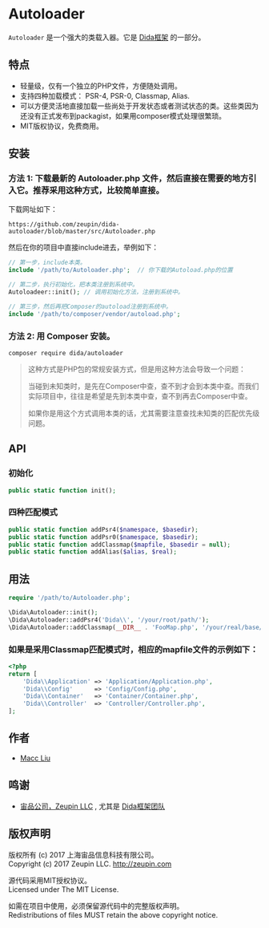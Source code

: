 # Autoloader

`Autoloader` 是一个强大的类载入器。它是 [Dida框架](https://github.com/zeupin/dida) 的一部分。

## 特点

* 轻量级，仅有一个独立的PHP文件，方便随处调用。
* 支持四种加载模式： PSR-4, PSR-0, Classmap, Alias.
* 可以方便灵活地直接加载一些尚处于开发状态或者测试状态的类。这些类因为还没有正式发布到packagist，如果用composer模式处理很繁琐。
* MIT版权协议，免费商用。

## 安装

### 方法 1: 下载最新的 Autoloader.php 文件，然后直接在需要的地方引入它。推荐采用这种方式，比较简单直接。

下载网址如下：

```
https://github.com/zeupin/dida-autoloader/blob/master/src/Autoloader.php
```

然后在你的项目中直接include进去，举例如下：

```php
// 第一步，include本类。
include '/path/to/Autoloader.php';  // 你下载的Autoload.php的位置

// 第二步，执行初始化，把本类注册到系统中。
Autoloadeer::init(); // 调用初始化方法，注册到系统中。

// 第三步，然后再把Composer的autoload注册到系统中。
include '/path/to/composer/vendor/autoload.php';
```

### 方法 2: 用 Composer 安装。

```
composer require dida/autoloader
```

> 这种方式是PHP包的常规安装方式，但是用这种方法会导致一个问题：
>
> 当碰到未知类时，是先在Composer中查，查不到才会到本类中查。而我们实际项目中，往往是希望是先到本类中查，查不到再去Composer中查。
>
> 如果你是用这个方式调用本类的话，尤其需要注意查找未知类的匹配优先级问题。


## API

### 初始化

```php
public static function init();
```

### 四种匹配模式

```php
public static function addPsr4($namespace, $basedir);
public static function addPsr0($namespace, $basedir);
public static function addClassmap($mapfile, $basedir = null);
public static function addAlias($alias, $real);
```

## 用法

```php
require '/path/to/Autoloader.php';

\Dida\Autoloader::init();
\Dida\Autoloader::addPsr4('Dida\\', '/your/root/path/');
\Dida\Autoloader::addClassmap(__DIR__ . 'FooMap.php', '/your/real/base/path');
```

### 如果是采用Classmap匹配模式时，相应的mapfile文件的示例如下：

```php
<?php
return [
    'Dida\\Application' => 'Application/Application.php',
    'Dida\\Config'      => 'Config/Config.php',
    'Dida\\Container'   => 'Container/Container.php',
    'Dida\\Controller'  => 'Controller/Controller.php',
];
```

## 作者

* [Macc Liu](https://github.com/maccliu)

## 鸣谢

* [宙品公司，Zeupin LLC](http://zeupin.com) , 尤其是 [Dida框架团队](http://dida.zeupin.com)

## 版权声明

版权所有 (c) 2017 上海宙品信息科技有限公司。<br>Copyright (c) 2017 Zeupin LLC. <http://zeupin.com>

源代码采用MIT授权协议。<br>Licensed under The MIT License.

如需在项目中使用，必须保留源代码中的完整版权声明。<br>Redistributions of files MUST retain the above copyright notice.
